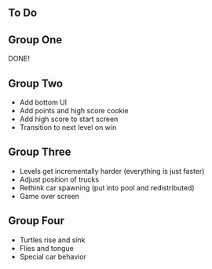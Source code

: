 ## To Do

## Group One

DONE!

## Group Two

* Add bottom UI
* Add points and high score cookie
* Add high score to start screen
* Transition to next level on win

## Group Three

* Levels get incrementally harder (everything is just faster)
* Adjust position of trucks
* Rethink car spawning (put into pool and redistributed)
* Game over screen

## Group Four

* Turtles rise and sink
* Flies and tongue
* Special car behavior